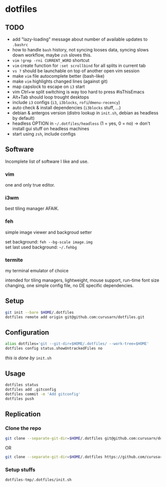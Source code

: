 # dotfiles

## TODO
- add "lazy-loading" message about number of available updates to `.bashrc` 
- how to handle `bash` history, not syncing looses data, syncing slows down workflow, maybe `zsh` sloves this.
- `vim` `!grep -rni CURRENT_WORD` shortcut
- `vim` create function for `:set scrollbind` for all splits in current tab
- `vs ?` should be launchable on top of another open vim session
- make `vim` file autocomplete better (bash-like)
- make `vim` highlights changed lines (against git)
- map capslock to escape on `i3` start
- vim Ctrl+w split switching is way too hard to press #isThisEmacs
- Alt+Tab should loop trought desktops
- include `i3` configs (`i3`, `i3blocks`, `rofi`/`dmenu-recency`)
- auto check & install dependencies (`i3blocks` stuff, ...)
- debian & antergos version (distro lookup in `init.sh`, debian as headless by default)
- headless OPTION in `~/.dotfiles/headless` (1 = yes, 0 = no) -> don't install gui stuff on headless machines
- start using `zsh`, include configs  

## Software
Incomplete list of software I like and use.  

### vim
one and only true editor.  

### i3wm
best tiling manager AFAIK.  

### feh
simple image viewer and backgroud setter  
  
set background: `feh --bg-scale image.img`  
set last used background: `~/.fehbg`  

### termite
my terminal emulator of choice  
  
intended for tiling managers, lightweight, mouse support, run-time font size changing, one simple config file, no DE specific dependencies.

## Setup
```bash
git init --bare $HOME/.dotfiles
dotfiles remote add origin git@github.com:curusarn/dotfiles.git
```

## Configuration
```bash
alias dotfiles='git --git-dir=$HOME/.dotfiles/ --work-tree=$HOME'
dotfiles config status.showUntrackedFiles no
```
*this is done by* `init.sh`  

## Usage
```bash
dotfiles status
dotfiles add .gitconfig
dotfiles commit -m 'Add gitconfig'
dotfiles push
```

## Replication
### Clone the repo
```bash
git clone --separate-git-dir=$HOME/.dotfiles git@github.com:curusarn/dotfiles.git dotfiles-tmp
```
OR
```bash
git clone --separate-git-dir=$HOME/.dotfiles https://github.com/curusarn/dotfiles.git dotfiles-tmp
```

### Setup stuffs
```bash
dotfiles-tmp/.dotfiles/init.sh
```

